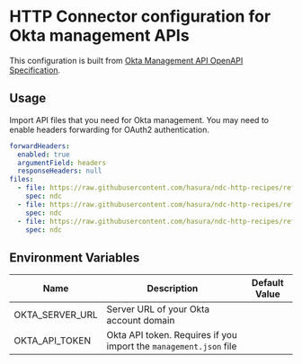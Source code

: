 # HTTP Connector configuration for Okta management APIs

This configuration is built from [Okta Management API OpenAPI Specification](https://github.com/okta/okta-management-openapi-spec).

## Usage

Import API files that you need for Okta management. You may need to enable headers forwarding for OAuth2 authentication.

```yaml
forwardHeaders:
  enabled: true
  argumentField: headers
  responseHeaders: null
files:
  - file: https://raw.githubusercontent.com/hasura/ndc-http-recipes/refs/heads/main/recipes/okta/schema/idp.json
    spec: ndc
  - file: https://raw.githubusercontent.com/hasura/ndc-http-recipes/refs/heads/main/recipes/okta/schema/oauth.json
    spec: ndc
  - file: https://raw.githubusercontent.com/hasura/ndc-http-recipes/refs/heads/main/recipes/okta/schema/management.json
    spec: ndc
```

## Environment Variables

| Name            | Description                                                       | Default Value |
| --------------- | ----------------------------------------------------------------- | ------------- |
| OKTA_SERVER_URL | Server URL of your Okta account domain                            |               |
| OKTA_API_TOKEN  | Okta API token. Requires if you import the `management.json` file |               |
